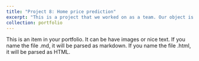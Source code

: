 ```yaml
---
title: "Project 8: Home price prediction"
excerpt: "This is a project that we worked on as a team. Our object is to discuss major factors which influence the housing price and make precise predictions for it. The model provides price prediction of similar comparable of people’s dream homes, such that the buyers and sellers can better negotiate the price as per the market trend."
collection: portfolio
---
```


This is an item in your portfolio. It can be have images or nice text. If you name the file .md, it will be parsed as markdown. If you name the file .html, it will be parsed as HTML.
